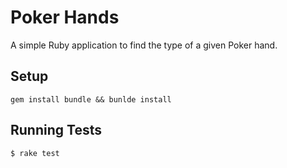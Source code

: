 # Poker Hands
A simple Ruby application to find the type of a given Poker hand.
## Setup
`gem install bundle && bunlde install`
## Running Tests
`$ rake test`

